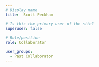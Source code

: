```yaml
---
# Display name
title:  Scott Peckham

# Is this the primary user of the site?
superuser: false

# Role/position
role: Collaborator

user_groups:
  - Past Collaborator
---
```

